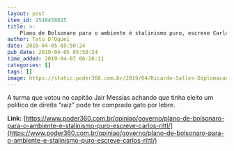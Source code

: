 ```yaml
---
layout: post
item_id: 2548458825
title: >-
    Plano de Bolsonaro para o ambiente é stalinismo puro, escreve Carlos Rittl
author: Tatu D'Oquei
date: 2019-04-05 05:50:24
pub_date: 2019-04-05 05:50:24
time_added: 2019-04-07 06:26:11
categories: []
tags: []
image: https://static.poder360.com.br/2019/04/Ricardo-Salles-Diplomacao-TSE-Hamailton-Mourao-109-1200x630.jpg
---
```


A turma que votou no capitão Jair Messias achando que tinha eleito um político de direita “raiz” pode ter comprado gato por lebre.

**Link:** [https://www.poder360.com.br/opiniao/governo/plano-de-bolsonaro-para-o-ambiente-e-stalinismo-puro-escreve-carlos-rittl/](https://www.poder360.com.br/opiniao/governo/plano-de-bolsonaro-para-o-ambiente-e-stalinismo-puro-escreve-carlos-rittl/)

